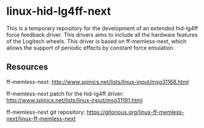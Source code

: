 linux-hid-lg4ff-next
====================

This is a temporary repository for the development of an extended hid-lg4ff
force feedback driver. This drivers aims to include all the hardware features
of the Logitech wheels. This driver is based on ff-memless-next, which allows
the support of periodic effects by constant force emulation.


Resources
---------

ff-memless-next:
http://www.spinics.net/lists/linux-input/msg31168.html

ff-memless-next patch for the hid-lg4ff driver:
http://www.spinics.net/lists/linux-input/msg31191.html

ff-memless-next git repository:
https://gitorious.org/linux-ff-memless-next/linux-ff-memless-next


